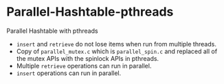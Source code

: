 # Parallel-Hashtable-pthreads
Parallel Hashtable with pthreads

- `insert` and `retrieve` do not lose items when run from multiple threads.
- Copy of `parallel_mutex.c` which is `parallel_spin.c` and replaced all of the mutex APIs with the spinlock APIs in pthreads.
- Multiple `retrieve` operations can run in parallel.
- `insert` operations can run in parallel.

